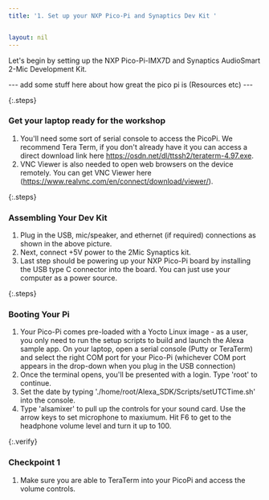 ```yaml
---
title: '1. Set up your NXP Pico-Pi and Synaptics Dev Kit '


layout: nil
---
```



Let's begin by setting up the NXP Pico-Pi-IMX7D and Synaptics AudioSmart 2-Mic Development Kit. 

--- add some stuff here about how great the pico pi is (Resources etc) ---

{:.steps}
### Get your laptop ready for the workshop

1. You'll need some sort of serial console to access the PicoPi.  We recommend Tera Term, if you don't already have it you can access a direct download link here https://osdn.net/dl/ttssh2/teraterm-4.97.exe.  
2. VNC Viewer is also needed to open web browsers on the device remotely.  You can get VNC Viewer here (https://www.realvnc.com/en/connect/download/viewer/).


{:.steps}
### Assembling Your Dev Kit

1. Plug in the USB, mic/speaker, and ethernet (if required) connections as shown in the above picture.  
2. Next, connect +5V power to the 2Mic Synaptics kit.
4. Last step should be powering up your NXP Pico-Pi board by installing the USB type C connector into the board.  You can just use your computer as a power source. 


{:.steps}
### Booting Your Pi

1. Your Pico-Pi comes pre-loaded with a Yocto Linux image - as a user, you only need to run the setup scripts to build and launch the Alexa sample app.  On your laptop, open a serial console (Putty or TeraTerm) and select the right COM port for your Pico-Pi (whichever COM port appears in the drop-down when you plug in the USB connection)
2. Once the terminal opens, you'll be presented with a login.  Type 'root' to continue.
3. Set the date by typing './home/root/Alexa_SDK/Scripts/setUTCTime.sh' into the console.
4. Type 'alsamixer' to pull up the controls for your sound card.  Use the arrow keys to set microphone to maxiumum.  Hit F6 to get to the headphone volume level and turn it up to 100.

{:.verify}
### Checkpoint 1
1. Make sure you are able to TeraTerm into your PicoPi and access the volume controls.
